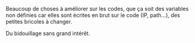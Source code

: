 Beaucoup de choses à améliorer sur les codes, que ça soit des variables non définies car elles sont écrites en brut sur le code (IP, path...), des petites bricoles à changer.

Du bidouillage sans grand intérêt.
